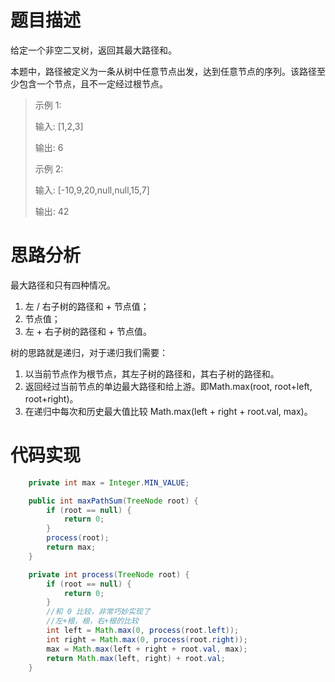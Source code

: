 # 题目描述
给定一个非空二叉树，返回其最大路径和。

本题中，路径被定义为一条从树中任意节点出发，达到任意节点的序列。该路径至少包含一个节点，且不一定经过根节点。

> 示例 1:
> 
> 输入: [1,2,3]
> 
> 输出: 6
> 
> 示例 2:
> 
> 输入: [-10,9,20,null,null,15,7]
> 
> 输出: 42

# 思路分析
最大路径和只有四种情况。
1. 左 / 右子树的路径和 + 节点值；
2. 节点值；
2. 左 + 右子树的路径和 + 节点值。

树的思路就是递归，对于递归我们需要：
1. 以当前节点作为根节点，其左子树的路径和，其右子树的路径和。
2. 返回经过当前节点的单边最大路径和给上游。即Math.max(root, root+left, root+right)。
3. 在递归中每次和历史最大值比较 Math.max(left + right + root.val, max)。


# 代码实现
```java
    private int max = Integer.MIN_VALUE;

    public int maxPathSum(TreeNode root) {
        if (root == null) {
            return 0;
        }
        process(root);
        return max;
    }

    private int process(TreeNode root) {
        if (root == null) {
            return 0;
        }
        //和 0 比较，非常巧妙实现了
        //左+根，根，右+根的比较
        int left = Math.max(0, process(root.left));
        int right = Math.max(0, process(root.right));
        max = Math.max(left + right + root.val, max);
        return Math.max(left, right) + root.val;
    }
```